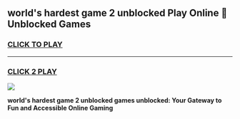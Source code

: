 
## world's hardest game 2 unblocked Play Online 👋 Unblocked Games
<h3>
<a href="https://premium.freeplayer.one?title=world's_hardest_game_2_unblocked&ref=19F">CLICK TO PLAY</a></h3>
<hr>

<h3>
<a href="https://premium.freeplayer.one?title=world's_hardest_game_2_unblocked&ref=19F">CLICK 2 PLAY</a>
  
</h3>

<a href="https://premium.freeplayer.one?title=world's_hardest_game_2_unblocked&ref=19F"><img src="https://clearcache.store/games.png"></a>


**world's hardest game 2 unblocked games unblocked: Your Gateway to Fun and Accessible Online Gaming**
